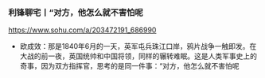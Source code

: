 ### 利锋聊宅丨“对方，他怎么就不害怕呢
https://www.sohu.com/a/203472191_686990
- 欧成效：那是1840年6月的一天，英军屯兵珠江口岸，鸦片战争一触即发。在大战的前一夜，英国统帅和中国将领，同样的辗转难眠。这是人类军事史上的奇事，因为双方指挥官，思考的是同一件事：“对方，他怎么就不害怕呢